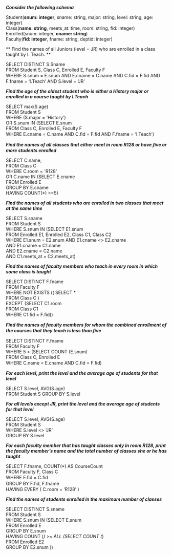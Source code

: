 __*Consider the following schema*__  

Student(__snum: integer__, sname: string, major: string, level: string, age: integer)  
Class(__name: string__, meets_at: time, room: string, fid: integer)  
Enrolled(snum: integer, __cname: string__)  
Faculty(__fid: integer__, fname: string, deptid: integer)  

** Find the names of all Juniors (level = JR) who are enrolled in a class taught by I. Teach. **  

SELECT DISTINCT S.Sname  
FROM Student S, Class C, Enrolled E, Faculty F  
WHERE S.snum = E.snum AND E.cname = C.name AND C.ﬁd = F.ﬁd AND F.fname = ‘I.Teach’ AND S.level = ‘JR’  

__*Find the age of the oldest student who is either a History major or enrolled in a course taught by I.Teach*__  

SELECT max(S.age)  
FROM Student S  
WHERE (S.major = 'History')  
OR S.snum IN (SELECT E.snum   
FROM Class C, Enrolled E, Faculty F  
WHERE E.cname = C.name AND C.ﬁd = F.ﬁd AND F.fname = ‘I.Teach’)  

__*Find the names of all classes that either meet in room R128 or have ﬁve or more students enrolled*__  

SELECT C.name,    
FROM Class C  
WHERE C.room = 'R128'  
OR C.name IN (SELECT E.cname  
FROM Enrolled E  
GROUP BY E.cname  
HAVING COUNT(*) >=5)  

__*Find the names of all students who are enrolled in two classes that meet at the same time*__  

SELECT S.sname  
FROM Student S  
WHERE S.snum IN (SELECT E1.snum  
FROM Enrolled E1, Enrolled E2, Class C1, Class C2  
WHERE E1.snum = E2.snum AND E1.cname <> E2.cname  
AND E1.cname = C1.name  
AND E2.cname = C2.name  
AND C1.meets_at = C2.meets_at)  

__*Find the names of faculty members who teach in every room in which some class is taught*__  

SELECT DISTINCT F.fname  
FROM Faculty F  
WHERE NOT EXISTS (( SELECT *  
FROM Class C )  
EXCEPT (SELECT C1.room  
FROM Class C1  
WHERE C1.ﬁd = F.ﬁd))  

__*Find the names of faculty members for whom the combined enrollment of the courses that they teach is less than ﬁve*__  

SELECT DISTINCT F.fname  
FROM Faculty F  
WHERE 5 > (SELECT COUNT (E.snum)  
FROM Class C, Enrolled E  
WHERE C.name = E.cname AND C.ﬁd = F.ﬁd)  

__*For each level, print the level and the average age of students for that level*__  

SELECT S.level, AVG(S.age)  
FROM Student S GROUP BY S.level  
 
 __*For all levels except JR, print the level and the average age of students for that level*__  
 
SELECT S.level, AVG(S.age)  
FROM Student S  
WHERE S.level <> ‘JR’  
GROUP BY S.level 

__*For each faculty member that has taught classes only in room R128, print the faculty member’s name and the total number of classes she or he has taught*__

SELECT F.fname, COUNT(*) AS CourseCount  
FROM Faculty F, Class C  
WHERE F.ﬁd = C.ﬁd  
GROUP BY F.ﬁd, F.fname  
HAVING EVERY ( C.room = ‘R128’ )  

__*Find the names of students enrolled in the maximum number of classes*__  

SELECT DISTINCT S.sname  
FROM Student S  
WHERE S.snum IN (SELECT E.snum  
FROM Enrolled E  
GROUP BY E.snum  
HAVING COUNT (*) >= ALL (SELECT COUNT (*)  
FROM Enrolled E2  
GROUP BY E2.snum ))  





